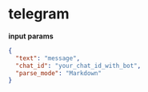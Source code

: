 # telegram

**input params**

```json
{
  "text": "message",
  "chat_id": "your_chat_id_with_bot",
  "parse_mode": "Markdown"
}
```